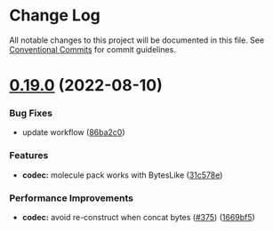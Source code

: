 # Change Log

All notable changes to this project will be documented in this file.
See [Conventional Commits](https://conventionalcommits.org) for commit guidelines.

# [0.19.0](https://github.com/PainterPuppets/lumos/compare/v0.18.0...v0.19.0) (2022-08-10)


### Bug Fixes

* update workflow ([86ba2c0](https://github.com/PainterPuppets/lumos/commit/86ba2c0c0e84e9a271aa8cc409a93ad41bb32991))


### Features

* **codec:** molecule pack works with BytesLike ([31c578e](https://github.com/PainterPuppets/lumos/commit/31c578e65f6379437ac123bf1ffbfadb646d8897))


### Performance Improvements

* **codec:** avoid re-construct when concat bytes ([#375](https://github.com/PainterPuppets/lumos/issues/375)) ([1669bf5](https://github.com/PainterPuppets/lumos/commit/1669bf527c2cdaf00686a238149ed54376918afa))
